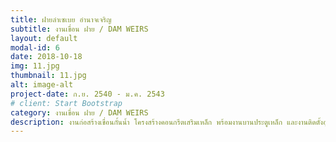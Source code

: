```yaml
---
title: ฝายลำเซเบย อำนาจเจริญ
subtitle: งานเขื่อน ฝาย / DAM WEIRS
layout: default
modal-id: 6
date: 2018-10-18
img: 11.jpg
thumbnail: 11.jpg
alt: image-alt
project-date: ก.ย. 2540 - ม.ค. 2543
# client: Start Bootstrap
category: งานเขื่อน ฝาย / DAM WEIRS
description: งานก่อสร้างเขื่อนกั้นน้ำ โครงสร้างคอนกรีตเสริมเหล็ก พร้อมงานบานประตูเหล็ก และงานติดตั้งอุปกรณ์ ปฏิบัติงาน (ก.ย. 2540 - ม.ค. 2543)
---
```

